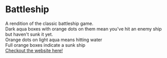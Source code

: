 # Battleship
A rendition of the classic battleship game.<br>
Dark aqua boxes with orange dots on them mean you've hit an enemy ship but haven't sunk it yet.<br>
Orange dots on light aqua means hitting water <br>
Full orange boxes indicate a sunk ship<br>
[Checkout the website here!](seancagin.github.io/battleship)
